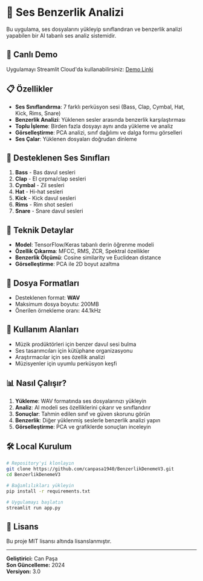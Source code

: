 # 🎵 Ses Benzerlik Analizi

Bu uygulama, ses dosyalarını yükleyip sınıflandıran ve benzerlik analizi yapabilen bir AI tabanlı ses analiz sistemidir.

## 🚀 Canlı Demo

Uygulamayı Streamlit Cloud'da kullanabilirsiniz: [Demo Linki](https://github.com/canpasa1940/BenzerlikDenemeV3)

## 📋 Özellikler

- **Ses Sınıflandırma**: 7 farklı perküsyon sesi (Bass, Clap, Cymbal, Hat, Kick, Rims, Snare)
- **Benzerlik Analizi**: Yüklenen sesler arasında benzerlik karşılaştırması
- **Toplu İşleme**: Birden fazla dosyayı aynı anda yükleme ve analiz
- **Görselleştirme**: PCA analizi, sınıf dağılımı ve dalga formu görselleri
- **Ses Çalar**: Yüklenen dosyaları doğrudan dinleme

## 🎯 Desteklenen Ses Sınıfları

1. **Bass** - Bas davul sesleri
2. **Clap** - El çırpma/clap sesleri
3. **Cymbal** - Zil sesleri
4. **Hat** - Hi-hat sesleri
5. **Kick** - Kick davul sesleri
6. **Rims** - Rim shot sesleri
7. **Snare** - Snare davul sesleri

## 🔧 Teknik Detaylar

- **Model**: TensorFlow/Keras tabanlı derin öğrenme modeli
- **Özellik Çıkarma**: MFCC, RMS, ZCR, Spektral özellikler
- **Benzerlik Ölçümü**: Cosine similarity ve Euclidean distance
- **Görselleştirme**: PCA ile 2D boyut azaltma

## 📁 Dosya Formatları

- Desteklenen format: **WAV**
- Maksimum dosya boyutu: 200MB
- Önerilen örnekleme oranı: 44.1kHz

## 🎵 Kullanım Alanları

- Müzik prodüktörleri için benzer davul sesi bulma
- Ses tasarımcıları için kütüphane organizasyonu
- Araştırmacılar için ses özellik analizi
- Müzisyenler için uyumlu perküsyon keşfi

## 📊 Nasıl Çalışır?

1. **Yükleme**: WAV formatında ses dosyalarınızı yükleyin
2. **Analiz**: AI modeli ses özelliklerini çıkarır ve sınıflandırır
3. **Sonuçlar**: Tahmin edilen sınıf ve güven skorunu görün
4. **Benzerlik**: Diğer yüklenmiş seslerle benzerlik analizi yapın
5. **Görselleştirme**: PCA ve grafiklerde sonuçları inceleyin

## 🛠️ Local Kurulum

```bash
# Repository'yi klonlayın
git clone https://github.com/canpasa1940/BenzerlikDenemeV3.git
cd BenzerlikDenemeV3

# Bağımlılıkları yükleyin
pip install -r requirements.txt

# Uygulamayı başlatın
streamlit run app.py
```

## 📝 Lisans

Bu proje MIT lisansı altında lisanslanmıştır.

---

**Geliştirici:** Can Paşa  
**Son Güncelleme:** 2024  
**Versiyon:** 3.0
